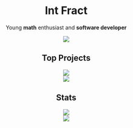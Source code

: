 <h1 align="center">Int Fract</h1>

<p align="center">Young <strong>math</strong> enthusiast and <strong>software developer</strong></p>
<div align="center"><img src="https://img.shields.io/github/followers/intfract?colorA=%232f3136&colorB=%235865f2&label=Followers&style=for-the-badge"></div>

<h2 align="center">Top Projects</h2>

<div align="center">
  <a href="https://github.com/intfract/defract">
    <img src="https://github-readme-stats.vercel.app/api/pin/?username=intfract&repo=defract&show_owner=true&bg_color=2f3136&text_color=ffffff&hide_border=true&title_color=5865f2">
  </a>
  <br/>
  <a href="https://github.com/intfract/polytangent">
    <img src="https://github-readme-stats.vercel.app/api/pin/?username=intfract&repo=polytangent&show_owner=true&bg_color=2f3136&text_color=ffffff&hide_border=true&title_color=5865f2">
  </a>
</div>

<h2 align="center">Stats</h2>

<div align="center">
  <a href="https://npmjs.com/~fract">
    <img src="https://github-readme-stats.vercel.app/api/top-langs/?username=intfract&title_color=5865f2&bg_color=2f3136&text_color=ffffff&layout=compact&hide_border=true">
  </a>
  <br/>
  <a href="https://github.com/qaxt">
    <img src="https://github-readme-stats.vercel.app/api?username=intfract&bg_color=2f3136&title_color=5865f2&text_color=fff&icon_color=fff&show_icons=true&include_all_commits=true&count_private=true&hide_border=true">
  </a>
</div>
